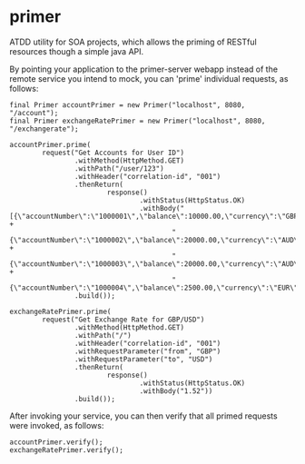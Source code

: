 
primer
======

ATDD utility for SOA projects, which allows the priming of RESTful resources though a simple java API.

By pointing your application to the primer-server webapp instead of the remote service you intend to mock, you can 'prime' individual requests, as follows:

    final Primer accountPrimer = new Primer("localhost", 8080, "/account");
    final Primer exchangeRatePrimer = new Primer("localhost", 8080, "/exchangerate");

    accountPrimer.prime(
            request("Get Accounts for User ID")
                    .withMethod(HttpMethod.GET)
                    .withPath("/user/123")
                    .withHeader("correlation-id", "001")
                    .thenReturn(
                            response()
                                    .withStatus(HttpStatus.OK)
                                    .withBody("[{\"accountNumber\":\"1000001\",\"balance\":10000.00,\"currency\":\"GBP\"}," +
                                            "{\"accountNumber\":\"1000002\",\"balance\":20000.00,\"currency\":\"AUD\"}," +
                                            "{\"accountNumber\":\"1000003\",\"balance\":20000.00,\"currency\":\"AUD\"}," +
                                            "{\"accountNumber\":\"1000004\",\"balance\":2500.00,\"currency\":\"EUR\"}]"))
                    .build());

    exchangeRatePrimer.prime(
            request("Get Exchange Rate for GBP/USD")
                    .withMethod(HttpMethod.GET)
                    .withPath("/")
                    .withHeader("correlation-id", "001")
                    .withRequestParameter("from", "GBP")
                    .withRequestParameter("to", "USD")
                    .thenReturn(
                            response()
                                    .withStatus(HttpStatus.OK)
                                    .withBody("1.52"))
                    .build());

After invoking your service, you can then verify that all primed requests were invoked, as follows:

    accountPrimer.verify();
    exchangeRatePrimer.verify();
